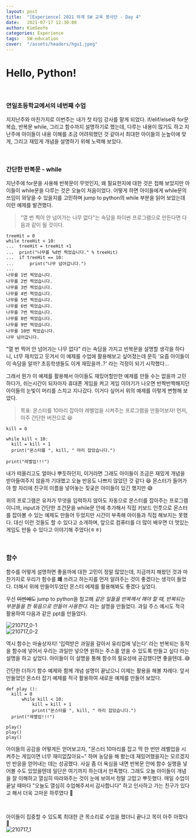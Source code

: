```yaml
---
layout: post
title:  "[Experience] 2021 하계 SW 교육 봉사단 - Day 4"
date:   2021-07-17 12:30:00
author: KimSeoYe
categories: Experience
tags:   SW-education
cover:  "/assets/headers/hgu1.jpeg"
---
```

# Hello, Python!

<br>

### 연일초등학교에서의 네번째 수업

지지난주와 마찬가지로 이번주는 내가 첫 타임 강사를 맡게 되었다. if/elif/else와 for문 복습, 반복문 while, 그리고 함수까지 설명하기로 했는데, 다루는 내용이 많기도 하고 지난주에 아이들이 내용 이해를 조금 어려워했던 것 같아서 최대한 아이들의 눈높이에 맞게, 그리고 재밌게 개념을 설명하기 위해 노력해 보았다.

<br>

### 간단한 반복문 - while

지난주에 for문을 사용해 반복문이 무엇인지, 왜 필요한지에 대한 것은 접해 보았지만 아이들이 while문을 다루는 것은 오늘이 처음이었다. 어떻게 하면 아이들에게 while문의 쓰임이 와닿을 수 있을지를 고민하며 jump to python의 while 부분을 읽어 보았는데 이런 예제를 발견했다.

> "열 번 찍어 안 넘어가는 나무 없다"는 속담을 파이썬 프로그램으로 만든다면 다음과 같이 될 것이다.

```
treeHit = 0
while treeHit < 10:
...  treeHit = treeHit +1
...  print("나무를 %d번 찍었습니다." % treeHit)
...  if treeHit == 10:
...      print("나무 넘어갑니다.")
...
나무를 1번 찍었습니다.
나무를 2번 찍었습니다.
나무를 3번 찍었습니다.
나무를 4번 찍었습니다.
나무를 5번 찍었습니다.
나무를 6번 찍었습니다.
나무를 7번 찍었습니다.
나무를 8번 찍었습니다.
나무를 9번 찍었습니다.
나무를 10번 찍었습니다.
나무 넘어갑니다.
```

"열 번 찍어 안 넘어가는 나무 없다" 라는 속담을 가지고 반복문을 설명할 생각을 하다니, 너무 재치있고 웃겨서 이 예제를 수업에 활용해보고 싶어졌는데 문득 '요즘 아이들이 이 속담을 알까? 초등학생들도 이게 재밌을까..?' 라는 걱정이 되기 시작했다...

그래서 뭔가 이 예제를 활용해서 아이들도 재밌어할만한 예제를 만들 수는 없을까 고민하다가, 쉬는시간이 되자마자 휴대폰 게임을 켜고 게임 이야기가 나오면 반짝반짝해지던 아이들의 눈빛이 머리를 스치고 지나갔다. 이거다 싶어서 위의 예제를 이렇게 변형해 보았다.

> 목표: 몬스터를 10마리 잡아야 레벨업을 시켜주는 프로그램을 만들어보자!
> 먼저, 아주 간단한 버전으로 😆

```
kill = 0

while kill < 10:
  kill = kill + 1
  print("몬스터를 ", kill, " 마리 잡았습니다.")

print("레벨업!!!")
```

내가 떠올리고도 얼마나 뿌듯하던지, 이거라면 그래도 아이들이 조금은 재밌게 개념을 받아들여주지 않을까 기대했고 오늘 반응도 나쁘지 않았던 것 같다 😆 몬스터가 들어가야 할 자리에 친구의 이름을 넣어놓는 짖궂은 아이들이 있긴 했지만 😅

위의 프로그램은 유저가 무엇을 입력하지 않아도 자동으로 몬스터를 잡아주는 프로그램이니까, input과 간단한 조건문을 while문 안에 추가해서 직접 키보드 인풋으로 몬스터를 잡아볼 수 있는 예제도 만들어 두었지만 시간이 부족해 아이들과 직접 해보지는 못했다. 대신 이런 것들도 할 수 있다고 소개하며, 앞으로 컴퓨터를 더 많이 배우면 더 멋있는 게임도 만들 수 있다고 이야기해 주었다(ㅎㅎ)

<br>

### 함수

함수를 어떻게 설명하면 좋을까에 대한 고민이 정말 많았는데, 지금까지 해왔던 것과 마찬가지로 우리가 함수를 **왜** 쓰려고 하는지를 먼저 알려주는 것이 좋겠다는 생각이 들었다. 더해서 위에 만들어두었던 몬스터 에제를 활용해봐도 좋겠다 싶었다.

우선 ~~이번에도~~ jump to python을 참고해 *같은 일들을 반복해서 해야 할 때, 반복되는 부분들을 한 묶음으로 만들어 사용한다.* 라는 설명을 만들었다. 과일 주스 예시도 적극 활용하여 다음과 같은 ppt를 만들었다.

![210717_0-1](https://drive.google.com/uc?id=1mB_W_B4JDIzp6JOJWaYlCv0NN4heg0qb)<br>
![210717_0-2](https://drive.google.com/uc?id=181wY3eR_yiz2NoM6MBtiX5gg7Vo2Nv4h)<br>

역시 함수는 마술상자지! '입력받은 과일을 갈아서 유리컵에 넣는다' 라는 반복되는 동작을 함수에 넣어서 우리는 과일만 넣으면 원하는 주스를 얻을 수 있도록 만들고 싶다 라는 설명을 하고 싶었다. 아이들이 이 설명을 통해 함수의 필요성에 공감했다면 좋을텐데..😅

간단한 더하기 함수 예제와 함께 개념 설명이 끝났으니 이제는 활용을 해볼 차례다. 앞서 만들었던 몬스터 잡기 예제를 적극 활용하여 새로운 예제를 만들어 보았다.

```
def play ():
  kill = 0
      while kill < 10:
          kill = kill + 1
          print("몬스터를 ", kill, " 마리 잡았습니다.")
  print("레벨업!!!")

play()
play()
play()
```

아이들의 공감을 어떻게든 얻어보고자, "몬스터 10마리를 잡고 딱 한 번만 레벨업을 시켜주는 게임이면 너무 재미없잖아요~" 하며 농담을 해 봤는데 재밌어했을지는 모르겠지만 반응을 얻어내는 데는 성공했다. 사실 좀 더 욕심을 내면 반복문 안에 함수 실행을 넣어볼 수도 있었을텐데 일단은 여기까지 하는데서 만족했다. 그래도 오늘 아이들이 개념을 잘 이해하고 열심히 따라와주는 것이 눈에 보여서 정말 고맙고 뿌듯했다. 매일 수업이 끝날 때마다 "오늘도 열심히 수업해주셔서 감사합니다" 하고 인사하고 가는 친구가 있다고 해서 더욱 고마운 하루였다 🥰 


<br>

아이들이 집중할 수 있도록 최대한 큰 목소리로 수업을 했더니 끝나고 목이 아주 아팠다 🥲<br>
![210717_1](https://drive.google.com/uc?id=1dIRl3aqyQOawi9MUQ7IEJdTHLkIW13aM)<br>